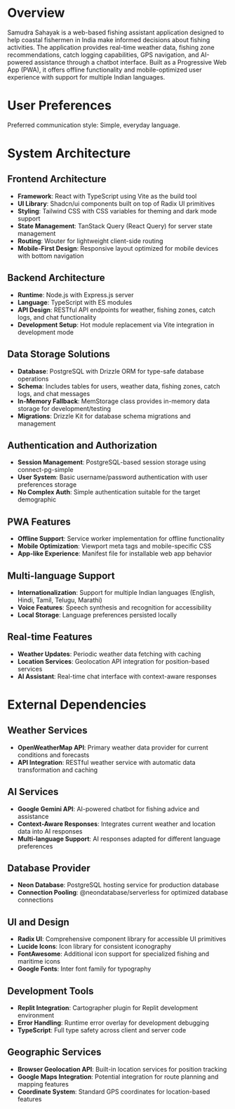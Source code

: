 # Overview

Samudra Sahayak is a web-based fishing assistant application designed to help coastal fishermen in India make informed decisions about fishing activities. The application provides real-time weather data, fishing zone recommendations, catch logging capabilities, GPS navigation, and AI-powered assistance through a chatbot interface. Built as a Progressive Web App (PWA), it offers offline functionality and mobile-optimized user experience with support for multiple Indian languages.

# User Preferences

Preferred communication style: Simple, everyday language.

# System Architecture

## Frontend Architecture
- **Framework**: React with TypeScript using Vite as the build tool
- **UI Library**: Shadcn/ui components built on top of Radix UI primitives
- **Styling**: Tailwind CSS with CSS variables for theming and dark mode support
- **State Management**: TanStack Query (React Query) for server state management
- **Routing**: Wouter for lightweight client-side routing
- **Mobile-First Design**: Responsive layout optimized for mobile devices with bottom navigation

## Backend Architecture
- **Runtime**: Node.js with Express.js server
- **Language**: TypeScript with ES modules
- **API Design**: RESTful API endpoints for weather, fishing zones, catch logs, and chat functionality
- **Development Setup**: Hot module replacement via Vite integration in development mode

## Data Storage Solutions
- **Database**: PostgreSQL with Drizzle ORM for type-safe database operations
- **Schema**: Includes tables for users, weather data, fishing zones, catch logs, and chat messages
- **In-Memory Fallback**: MemStorage class provides in-memory data storage for development/testing
- **Migrations**: Drizzle Kit for database schema migrations and management

## Authentication and Authorization
- **Session Management**: PostgreSQL-based session storage using connect-pg-simple
- **User System**: Basic username/password authentication with user preferences storage
- **No Complex Auth**: Simple authentication suitable for the target demographic

## PWA Features
- **Offline Support**: Service worker implementation for offline functionality
- **Mobile Optimization**: Viewport meta tags and mobile-specific CSS
- **App-like Experience**: Manifest file for installable web app behavior

## Multi-language Support
- **Internationalization**: Support for multiple Indian languages (English, Hindi, Tamil, Telugu, Marathi)
- **Voice Features**: Speech synthesis and recognition for accessibility
- **Local Storage**: Language preferences persisted locally

## Real-time Features
- **Weather Updates**: Periodic weather data fetching with caching
- **Location Services**: Geolocation API integration for position-based services
- **AI Assistant**: Real-time chat interface with context-aware responses

# External Dependencies

## Weather Services
- **OpenWeatherMap API**: Primary weather data provider for current conditions and forecasts
- **API Integration**: RESTful weather service with automatic data transformation and caching

## AI Services
- **Google Gemini API**: AI-powered chatbot for fishing advice and assistance
- **Context-Aware Responses**: Integrates current weather and location data into AI responses
- **Multi-language Support**: AI responses adapted for different language preferences

## Database Provider
- **Neon Database**: PostgreSQL hosting service for production database
- **Connection Pooling**: @neondatabase/serverless for optimized database connections

## UI and Design
- **Radix UI**: Comprehensive component library for accessible UI primitives
- **Lucide Icons**: Icon library for consistent iconography
- **FontAwesome**: Additional icon support for specialized fishing and maritime icons
- **Google Fonts**: Inter font family for typography

## Development Tools
- **Replit Integration**: Cartographer plugin for Replit development environment
- **Error Handling**: Runtime error overlay for development debugging
- **TypeScript**: Full type safety across client and server code

## Geographic Services
- **Browser Geolocation API**: Built-in location services for position tracking
- **Google Maps Integration**: Potential integration for route planning and mapping features
- **Coordinate System**: Standard GPS coordinates for location-based features